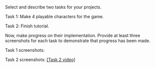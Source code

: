 Select and describe two tasks for your projects.

Task 1: Make 4 playable characters for the game.

Task 2: Finish tutorial. 

Now, make progress on their implementation.  Provide at least three screenshots for each task to demonstrate that progress has been made.  

Task 1 screenshots:

Task 2 screenshots:
[[Task 2 video]](https://drive.google.com/file/d/1DaTM2MeJmLbnEQXt1LSG_58orSGgtBTW/view?usp=sharing)
